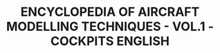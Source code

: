 ---
layout: product
title: "ENCYCLOPEDIA OF AIRCRAFT MODELLING TECHNIQUES - VOL.1 - COCKPITS ENGLISH"
price: "5000" 
desc: "Enciklopedija tom 1"
img_path: "/assets/img/A.MIG-6050.webp"
brand: "AMMO"
available: false
special_offer: false
new: false
soon: false
cat: "090000"
subcat: "090100"
subsubcat: "090101"
sifra: "A.MIG-6050"
popular: false
spec: false
---